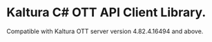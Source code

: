 # Kaltura C# OTT API Client Library.
Compatible with Kaltura OTT server version 4.82.4.16494 and above.
